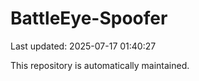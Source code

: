 # BattleEye-Spoofer

Last updated: 2025-07-17 01:40:27

This repository is automatically maintained.
